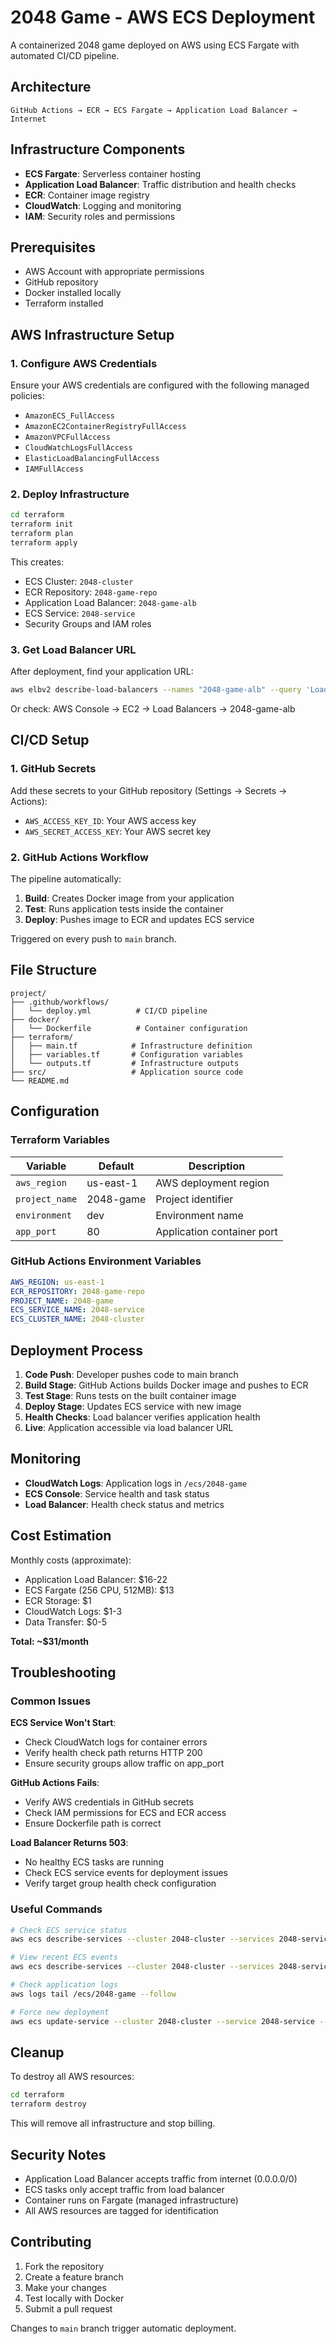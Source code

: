 # 2048 Game - AWS ECS Deployment

A containerized 2048 game deployed on AWS using ECS Fargate with automated CI/CD pipeline.

## Architecture

```
GitHub Actions → ECR → ECS Fargate → Application Load Balancer → Internet
```

## Infrastructure Components

- **ECS Fargate**: Serverless container hosting
- **Application Load Balancer**: Traffic distribution and health checks
- **ECR**: Container image registry
- **CloudWatch**: Logging and monitoring
- **IAM**: Security roles and permissions

## Prerequisites

- AWS Account with appropriate permissions
- GitHub repository
- Docker installed locally
- Terraform installed

## AWS Infrastructure Setup

### 1. Configure AWS Credentials

Ensure your AWS credentials are configured with the following managed policies:
- `AmazonECS_FullAccess`
- `AmazonEC2ContainerRegistryFullAccess`
- `AmazonVPCFullAccess`
- `CloudWatchLogsFullAccess`
- `ElasticLoadBalancingFullAccess`
- `IAMFullAccess`

### 2. Deploy Infrastructure

```bash
cd terraform
terraform init
terraform plan
terraform apply
```

This creates:
- ECS Cluster: `2048-cluster`
- ECR Repository: `2048-game-repo`
- Application Load Balancer: `2048-game-alb`
- ECS Service: `2048-service`
- Security Groups and IAM roles

### 3. Get Load Balancer URL

After deployment, find your application URL:
```bash
aws elbv2 describe-load-balancers --names "2048-game-alb" --query 'LoadBalancers[0].DNSName' --output text
```

Or check: AWS Console → EC2 → Load Balancers → 2048-game-alb

## CI/CD Setup

### 1. GitHub Secrets

Add these secrets to your GitHub repository (Settings → Secrets → Actions):

- `AWS_ACCESS_KEY_ID`: Your AWS access key
- `AWS_SECRET_ACCESS_KEY`: Your AWS secret key

### 2. GitHub Actions Workflow

The pipeline automatically:
1. **Build**: Creates Docker image from your application
2. **Test**: Runs application tests inside the container
3. **Deploy**: Pushes image to ECR and updates ECS service

Triggered on every push to `main` branch.

## File Structure

```
project/
├── .github/workflows/
│   └── deploy.yml          # CI/CD pipeline
├── docker/
│   └── Dockerfile          # Container configuration
├── terraform/
│   ├── main.tf            # Infrastructure definition
│   ├── variables.tf       # Configuration variables
│   └── outputs.tf         # Infrastructure outputs
├── src/                   # Application source code
└── README.md
```

## Configuration

### Terraform Variables

| Variable | Default | Description |
|----------|---------|-------------|
| `aws_region` | us-east-1 | AWS deployment region |
| `project_name` | 2048-game | Project identifier |
| `environment` | dev | Environment name |
| `app_port` | 80 | Application container port |

### GitHub Actions Environment Variables

```yaml
AWS_REGION: us-east-1
ECR_REPOSITORY: 2048-game-repo
PROJECT_NAME: 2048-game
ECS_SERVICE_NAME: 2048-service
ECS_CLUSTER_NAME: 2048-cluster
```

## Deployment Process

1. **Code Push**: Developer pushes code to main branch
2. **Build Stage**: GitHub Actions builds Docker image and pushes to ECR
3. **Test Stage**: Runs tests on the built container image
4. **Deploy Stage**: Updates ECS service with new image
5. **Health Checks**: Load balancer verifies application health
6. **Live**: Application accessible via load balancer URL

## Monitoring

- **CloudWatch Logs**: Application logs in `/ecs/2048-game`
- **ECS Console**: Service health and task status
- **Load Balancer**: Health check status and metrics

## Cost Estimation

Monthly costs (approximate):
- Application Load Balancer: $16-22
- ECS Fargate (256 CPU, 512MB): $13
- ECR Storage: $1
- CloudWatch Logs: $1-3
- Data Transfer: $0-5

**Total: ~$31/month**

## Troubleshooting

### Common Issues

**ECS Service Won't Start**:
- Check CloudWatch logs for container errors
- Verify health check path returns HTTP 200
- Ensure security groups allow traffic on app_port

**GitHub Actions Fails**:
- Verify AWS credentials in GitHub secrets
- Check IAM permissions for ECS and ECR access
- Ensure Dockerfile path is correct

**Load Balancer Returns 503**:
- No healthy ECS tasks are running
- Check ECS service events for deployment issues
- Verify target group health check configuration

### Useful Commands

```bash
# Check ECS service status
aws ecs describe-services --cluster 2048-cluster --services 2048-service

# View recent ECS events
aws ecs describe-services --cluster 2048-cluster --services 2048-service --query 'services[0].events[0:5]'

# Check application logs
aws logs tail /ecs/2048-game --follow

# Force new deployment
aws ecs update-service --cluster 2048-cluster --service 2048-service --force-new-deployment
```

## Cleanup

To destroy all AWS resources:

```bash
cd terraform
terraform destroy
```

This will remove all infrastructure and stop billing.

## Security Notes

- Application Load Balancer accepts traffic from internet (0.0.0.0/0)
- ECS tasks only accept traffic from load balancer
- Container runs on Fargate (managed infrastructure)
- All AWS resources are tagged for identification

## Contributing

1. Fork the repository
2. Create a feature branch
3. Make your changes
4. Test locally with Docker
5. Submit a pull request

Changes to `main` branch trigger automatic deployment. 
